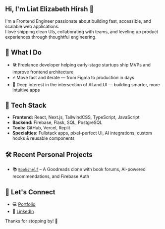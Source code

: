 ## Hi, I'm Liat Elizabeth Hirsh 👋

I'm a Frontend Engineer passionate about building fast, accessible, and scalable web applications.  
I love shipping clean UIs, collaborating with teams, and leveling up product experiences through thoughtful engineering.

## 💼 What I Do

- 🛠️ Freelance developer helping early-stage startups ship MVPs and improve frontend architecture  
- ⚡ Move fast and iterate — from Figma to production in days  
- 🧠 Deep interest in the intersection of AI and UI — building smarter, more intuitive apps  

## 🧰 Tech Stack

- **Frontend:** React, Next.js, TailwindCSS, TypeScript, JavaScript  
- **Backend:** Firebase, Flask, SQL, PostgreSQL  
- **Tools:** GitHub, Vercel, Replit  
- **Specialties:** Fullstack apps, pixel-perfect UI, AI integrations, custom hooks & reusable components  

## 🛠️ Recent Personal Projects

- 📚 [`Bookshelf`](https://bookshelf.hirsh.bio) – A Goodreads clone with book forums, AI-powered recommendations, and Firebase Auth  

## 🤝 Let's Connect

- 💻 [Portfolio](https://lizzie.hirsh.bio)  
- 💼 [LinkedIn](https://linkedin.com/in/hirshliat)  

Thanks for stopping by! 🙌
